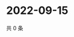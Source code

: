 # 2022-09-15

共 0 条

<!-- BEGIN WEIBO -->
<!-- 最后更新时间 Thu Sep 15 2022 14:32:11 GMT+0800 (China Standard Time) -->

<!-- END WEIBO -->
